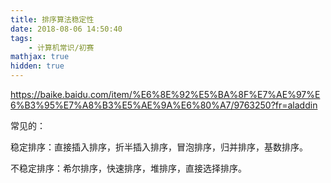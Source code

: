 ```yaml
---
title: 排序算法稳定性
date: 2018-08-06 14:50:40
tags: 
    - 计算机常识/初赛
mathjax: true
hidden: true
---
```


https://baike.baidu.com/item/%E6%8E%92%E5%BA%8F%E7%AE%97%E6%B3%95%E7%A8%B3%E5%AE%9A%E6%80%A7/9763250?fr=aladdin

常见的：

稳定排序：直接插入排序，折半插入排序，冒泡排序，归并排序，基数排序。

不稳定排序：希尔排序，快速排序，堆排序，直接选择排序。